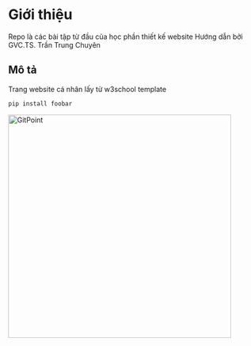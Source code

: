 # Giới thiệu

Repo là các bài tập từ đầu của học phần thiết kế website 
Hướng dẫn bởi GVC.TS. Trần Trung Chuyên

## Mô tả

Trang website cá nhân lấy từ w3school template

```bash
pip install foobar
```
<img alt="GitPoint" title="GitPoint" src="http://i.imgur.com/VShxJHs.png" width="450">
